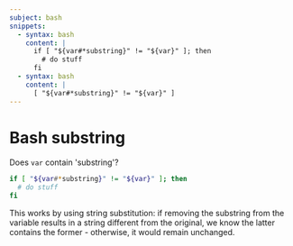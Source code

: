 ```yaml
---
subject: bash
snippets:
  - syntax: bash
    content: |
      if [ "${var#*substring}" != "${var}" ]; then
        # do stuff
      fi
  - syntax: bash
    content: |
      [ "${var#*substring}" != "${var}" ]
---
```


# Bash substring

Does `var` contain 'substring'?

```bash
if [ "${var#*substring}" != "${var}" ]; then
  # do stuff
fi
```

This works by using string substitution: if removing the substring from the
variable results in a string different from the original, we know the latter
contains the former - otherwise, it would remain unchanged.
